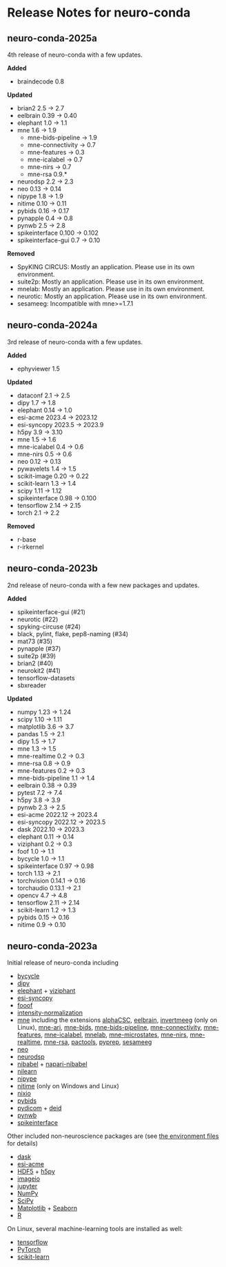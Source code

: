# Release Notes for neuro-conda

## neuro-conda-2025a

4th release of neuro-conda with a few updates.

**Added**

- braindecode 0.8

**Updated**

- brian2 2.5 &rarr; 2.7
- eelbrain 0.39 &rarr; 0.40
- elephant 1.0 &rarr; 1.1
- mne 1.6 &rarr; 1.9
  - mne-bids-pipeline &rarr; 1.9
  - mne-connectivity &rarr; 0.7
  - mne-features &rarr; 0.3
  - mne-icalabel &rarr; 0.7
  - mne-nirs &rarr; 0.7
  - mne-rsa 0.9.*
- neurodsp 2.2 &rarr; 2.3
- neo 0.13 &rarr; 0.14
- nipype 1.8 &rarr; 1.9
- nitime 0.10 &rarr; 0.11
- pybids 0.16 &rarr; 0.17
- pynapple 0.4 &rarr; 0.8
- pynwb 2.5 &rarr; 2.8
- spikeinterface 0.100 &rarr; 0.102
- spikeinterface-gui 0.7 &rarr; 0.10

**Removed**

- SpyKING CIRCUS: Mostly an application. Please use in its own environment.
- suite2p: Mostly an application. Please use in its own environment.
- mnelab: Mostly an application. Please use in its own environment.
- neurotic: Mostly an application. Please use in its own environment.
- sesameeg: Incompatible with mne>=1.7.1


## neuro-conda-2024a

3rd release of neuro-conda with a few updates.

**Added**

- ephyviewer 1.5

**Updated**

- dataconf 2.1 &rarr; 2.5
- dipy 1.7 &rarr; 1.8
- elephant 0.14 &rarr; 1.0
- esi-acme 2023.4 &rarr; 2023.12
- esi-syncopy 2023.5 &rarr; 2023.9
- h5py 3.9 &rarr; 3.10
- mne 1.5 &rarr; 1.6
- mne-icalabel 0.4 &rarr; 0.6
- mne-nirs 0.5 &rarr; 0.6
- neo 0.12 &rarr; 0.13
- pywavelets 1.4 &rarr; 1.5
- scikit-image 0.20 &rarr; 0.22
- scikit-learn 1.3 &rarr; 1.4
- scipy 1.11 &rarr; 1.12
- spikeinterface 0.98 &rarr; 0.100
- tensorflow 2.14 &rarr; 2.15
- torch 2.1 &rarr; 2.2

**Removed**

- r-base
- r-irkernel

## neuro-conda-2023b

2nd release of neuro-conda with a few new packages and updates.

**Added**

- spikeinterface-gui (#21)
- neurotic (#22)
- spyking-circuse (#24)
- black, pylint, flake, pep8-naming (#34)
- mat73 (#35)
- pynapple (#37)
- suite2p (#39)
- brian2 (#40)
- neurokit2 (#41)
- tensorflow-datasets
- sbxreader

**Updated**

- numpy 1.23 &rarr; 1.24
- scipy 1.10 &rarr; 1.11
- matplotlib 3.6 &rarr; 3.7
- pandas 1.5 &rarr; 2.1
- dipy 1.5 &rarr; 1.7
- mne 1.3 &rarr; 1.5
- mne-realtime 0.2 &rarr; 0.3
- mne-rsa 0.8 &rarr; 0.9
- mne-features 0.2 &rarr; 0.3
- mne-bids-pipeline 1.1 &rarr; 1.4
- eelbrain 0.38 &rarr; 0.39
- pytest 7.2 &rarr; 7.4
- h5py 3.8 &rarr; 3.9
- pynwb 2.3 &rarr; 2.5
- esi-acme 2022.12 &rarr; 2023.4
- esi-syncopy 2022.12 &rarr; 2023.5
- dask 2022.10 &rarr; 2023.3
- elephant 0.11 &rarr; 0.14
- viziphant 0.2 &rarr; 0.3
- foof 1.0 &rarr; 1.1
- bycycle 1.0 &rarr; 1.1
- spikeinterface 0.97 &rarr; 0.98
- torch 1.13 &rarr; 2.1
- torchvision 0.14.1 &rarr; 0.16
- torchaudio 0.13.1 &rarr; 2.1
- opencv 4.7 &rarr; 4.8
- tensorflow 2.11 &rarr; 2.14
- scikit-learn 1.2 &rarr; 1.3
- pybids 0.15 &rarr; 0.16
- nitime 0.9 &rarr; 0.10

## neuro-conda-2023a

Initial release of neuro-conda including

- [bycycle](https://bycycle-tools.github.io)
- [dipy](https://dipy.org/)
- [elephant](https://elephant.readthedocs.io) + [viziphant](https://viziphant.readthedocs.io)
- [esi-syncopy](https://syncopy.readthedocs.io)
- [fooof](https://fooof-tools.github.io)
- [intensity-normalization](https://intensity-normalization.readthedocs.io/en/latest/readme.html)
- [mne](https://mne.tools) including the extensions
    [alphaCSC](https://alphacsc.github.io/stable/index.html),
    [eelbrain](https://eelbrain.readthedocs.io/en/stable/index.html),
    [invertmeeg](https://github.com/LukeTheHecker/invert) (only on Linux),
    [mne-ari](https://github.com/john-veillette/mne-ari),
    [mne-bids](https://mne.tools/mne-bids/stable/index.html),
    [mne-bids-pipeline](https://mne.tools/mne-bids-pipeline/1.1/index.html),
    [mne-connectivity](https://mne.tools/mne-connectivity/stable/index.html),
    [mne-features](https://mne.tools/mne-features/),
    [mne-icalabel](https://mne.tools/mne-icalabel/stable/index.html),
    [mnelab](https://mnelab.readthedocs.io/en/latest/index.html),
    [mne-microstates](https://github.com/wmvanvliet/mne_microstates),
    [mne-nirs](https://mne.tools/mne-nirs/stable/index.html),
    [mne-realtime](https://mne.tools/mne-realtime/),
    [mne-rsa](https://users.aalto.fi/~vanvlm1/mne-rsa/),
    [pactools](https://pactools.github.io/index.html),
    [pyprep](https://github.com/sappelhoff/pyprep),
    [sesameeg](https://pybees.github.io/sesameeg/)
- [neo](https://neo.readthedocs.io)
- [neurodsp](https://neurodsp-tools.github.io)
- [nibabel](https://nipy.org/nibabel/) + [napari-nibabel](https://nipy.org/packages/napari-nibabel/index.html)
- [nilearn](https://nilearn.github.io/stable/index.html)
- [nipype](https://nipype.readthedocs.io/en/latest/)
- [nitime](https://nipy.org/nitime/) (only on Windows and Linux)
- [nixio](https://nixio.readthedocs.io)
- [pybids](https://bids-standard.github.io/pybids/)
- [pydicom](https://pydicom.github.io/) + [deid](https://pydicom.github.io/deid/)
- [pynwb](https://pynwb.readthedocs.io)
- [spikeinterface](https://spikeinterface.readthedocs.io)

Other included non-neuroscience packages are (see [the environment files](/envs) for details)

- [dask](https://www.dask.org)
- [esi-acme](https://esi-acme.readthedocs.io)
- [HDF5](https://www.hdfgroup.org/solutions/hdf5/) + [h5py](https://www.h5py.org/)
- [imageio](https://imageio.readthedocs.io/en/stable/)
- [jupyter](https://jupyter.org)
- [NumPy](https://numpy.org/)
- [SciPy](https://scipy.org/)
- [Matplotlib](https://matplotlib.org/) + [Seaborn](https://seaborn.pydata.org/)
- [R](https://www.r-project.org/)

On Linux, several machine-learning tools are installed as well:

- [tensorflow](https://www.tensorflow.org)
- [PyTorch](https://pytorch.org)
- [scikit-learn](https://scikit-learn.org)
